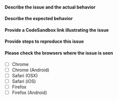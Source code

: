 #### Describe the issue and the actual behavior

#### Describe the expected behavior

#### Provide a CodeSandbox link illustrating the issue

#### Provide steps to reproduce this issue

#### Please check the browsers where the issue is seen
- [ ] Chrome
- [ ] Chrome (Android)
- [ ] Safari (OSX)
- [ ] Safari (iOS)
- [ ] Firefox
- [ ] Firefox (Android)
